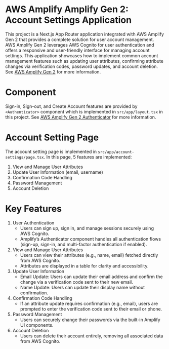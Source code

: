 # AWS Amplify Amplify Gen 2: Account Settings Application

This project is a Next.js App Router application integrated with AWS Amplify Gen 2 that provides a complete solution for user account management. AWS Amplify Gen 2 leverages AWS Cognito for user authentication and offers a responsive and user-friendly interface for managing account settings. This application showcases how to implement common account management features such as updating user attributes, confirming attribute changes via verification codes, password updates, and account deletion. See [AWS Amplify Gen 2](https://docs.amplify.aws/nextjs/build-a-backend/auth/) for more information.

# <Authenticator> Component

Sign-in, Sign-out, and Create Account features are provided by `<Authenticator>` component which is implemented in `src/app/layout.tsx` in this project. See [AWS Amplify Gen 2 Authenticator](https://docs.amplify.aws/nextjs/build-a-backend/auth/connect-your-frontend/using-the-authenticator/) for more information.

# Account Setting Page

The account setting page is implemented in `src/app/account-settings/page.tsx`. In this page, 5 features are implemented:

1. View and Manage User Attributes
2. Update User Information (email, username)
3. Confirmation Code Handling
4. Password Management
5. Account Deletion

# Key Features

1. User Authentication
    - Users can sign up, sign in, and manage sessions securely using AWS Cognito.
    - Amplify’s Authenticator component handles all authentication flows (sign-up, sign-in, and multi-factor authentication if enabled).
2. View and Manage User Attributes
    - Users can view their attributes (e.g., name, email) fetched directly from AWS Cognito.
    - Attributes are displayed in a table for clarity and accessibility.
3. Update User Information
    - Email Update: Users can update their email address and confirm the change via a verification code sent to their new email.
    - Name Update: Users can update their display name without confirmation.
4. Confirmation Code Handling
    - If an attribute update requires confirmation (e.g., email), users are prompted to enter the verification code sent to their email or phone.
5. Password Management
    - Users can securely change their passwords via the built-in Amplify UI components.
6. Account Deletion
    - Users can delete their account entirely, removing all associated data from AWS Cognito.
